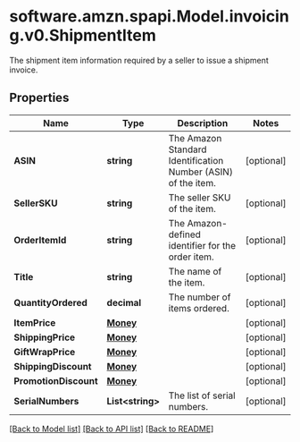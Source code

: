 # software.amzn.spapi.Model.invoicing.v0.ShipmentItem
The shipment item information required by a seller to issue a shipment invoice.

## Properties

Name | Type | Description | Notes
------------ | ------------- | ------------- | -------------
**ASIN** | **string** | The Amazon Standard Identification Number (ASIN) of the item. | [optional] 
**SellerSKU** | **string** | The seller SKU of the item. | [optional] 
**OrderItemId** | **string** | The Amazon-defined identifier for the order item. | [optional] 
**Title** | **string** | The name of the item. | [optional] 
**QuantityOrdered** | **decimal** | The number of items ordered. | [optional] 
**ItemPrice** | [**Money**](Money.md) |  | [optional] 
**ShippingPrice** | [**Money**](Money.md) |  | [optional] 
**GiftWrapPrice** | [**Money**](Money.md) |  | [optional] 
**ShippingDiscount** | [**Money**](Money.md) |  | [optional] 
**PromotionDiscount** | [**Money**](Money.md) |  | [optional] 
**SerialNumbers** | **List&lt;string&gt;** | The list of serial numbers. | [optional] 

[[Back to Model list]](../README.md#documentation-for-models) [[Back to API list]](../README.md#documentation-for-api-endpoints) [[Back to README]](../README.md)


